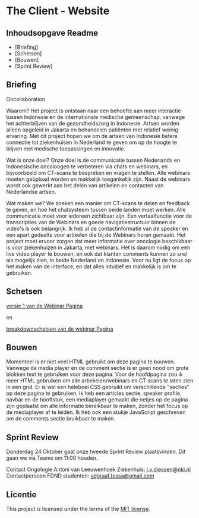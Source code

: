 # The Client - Website


## Inhoudsopgave Readme

  * [Briefing]
  * [Schetsen]
  * [Bouwen]
  * [Sprint Review]

## Briefing
Oncollaboration

Waarom?
Het project is ontstaan naar een behoefte aan meer interactie tussen Indonesie en de internationale medische gemeenschap, vanwege het achterblijven van de gezondheidszorg in Indonesie. Artsen worden alleen opgeleid in Jakarta en behandelen patiënten met relatief weinig ervaring. Met dit project hopen we om de artsen van Indonesie betere connectie tot ziekenhuisen in Nederland te geven om op de hoogte te blijven met medische toepassingen en innovatie. 

Wat is onze doel?
Onze doel is de communicatie tussen Nederlands en Indonesische oncoloogen te verbeteren via chats en webinars, en bijvoorbeeld om CT-scans te bespreken en vragen te stellen. Alle webinars moeten geüpload worden en makkelijk toegankelijk zijn. Naast de webinars wordt ook gewerkt aan het delen van artikelen en contacten van Nederlandse artsen.

Wat maken we? We zoeken een manier om CT-scans te delen en feedback te geven, en hoe het chatsysteem tussen beide landen moet werken. Alle communicatie moet voor iedereen zichtbaar zijn. Een vertaalfunctie voor de transcripties van de Webinars en goede navigatiestructuur binnen de video's is ook belangrijk. Ik heb al de contactinformatie van de speaker en een apart gedeelte voor artikelen die bij de Webinars horen gemaakt. Het project moet ervoor zorgen dat meer informatie over oncologie beschikbaar is voor ziekenhuizen in Jakarta, met webinars. Het is daarom nodig om een live video player te bouwen, en ook dat klanten comments kunnen zo snel als mogelijk zien, in beide Nederland en Indonesie. Voor nu ligt de focus op het maken van de interface, en dat alles intuitief en makkelijk is om te gebruiken.

## Schetsen

[versie 1 van de Webinar Pagina](./https://github.com/misspastelwitch/the-client-website/issues/2)

en 

[breakdownschetsen van de webinar Pagina](./https://github.com/misspastelwitch/the-client-website/issues/1)

## Bouwen
Momenteel is er niet veel HTML gebruikt om deze pagina te bouwen. Vanwege de media player en de comment sectie is er geen nood om grote blokken text te gebruiken voor deze pagina. Voor de hoofdpagina zou ik meer HTML gebruiken om alle artiekelen/webinars en CT scans te laten zien in een grid. Er is wel een heleboel CSS gebruikt om verschillende "secties" op deze pagina te gebruiken. Ik heb een articles sectie, speaker profile, navbar en de hooftstuk, een mediaplayer gemaakt die netjes op de pagina zijn geplaatst om alle informatie bereikbaar te maken, zonder het focus op de mediaplayer af te leiden. Ik heb ook een stukje JavaScript geschreven om de comments sectie bruikbaar te maken.

## Sprint Review
Donderdag 24 Oktober gaat onze tweede Sprint Review plaatsvinden. Dit gaan we via Teams om 11:00 houden.

Contact Ongologie Antoni van Leeuwenhoek Ziekenhuis: j.v.diessen@nki.nl 
Contactpersoon FDND studenten: vdgraaf.tessa@gmail.com


## Licentie

This project is licensed under the terms of the [MIT license](./LICENSE).
